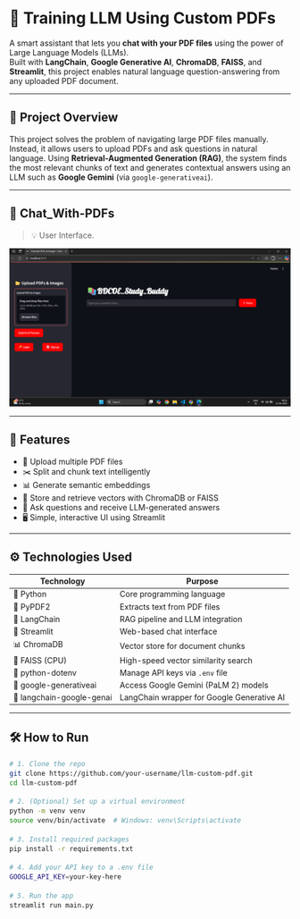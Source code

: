 # 🧠 Training LLM Using Custom PDFs

A smart assistant that lets you **chat with your PDF files** using the power of Large Language Models (LLMs).  
Built with **LangChain**, **Google Generative AI**, **ChromaDB**, **FAISS**, and **Streamlit**, this project enables natural language question-answering from any uploaded PDF document.

---

## 📄 Project Overview

This project solves the problem of navigating large PDF files manually. Instead, it allows users to upload PDFs and ask questions in natural language. Using **Retrieval-Augmented Generation (RAG)**, the system finds the most relevant chunks of text and generates contextual answers using an LLM such as **Google Gemini** (via `google-generativeai`).

---

## 📸 Chat_With-PDFs

> 💡 User Interface.

<p align="center">
  <img src="assets/main.png" width="600" alt="Chatbot Demo Screenshot" />
</p>

---

## 🔧 Features

- 📄 Upload multiple PDF files
- ✂️ Split and chunk text intelligently
- 📊 Generate semantic embeddings
- 🧠 Store and retrieve vectors with ChromaDB or FAISS
- 💬 Ask questions and receive LLM-generated answers
- 🖥️ Simple, interactive UI using Streamlit

---

## ⚙️ Technologies Used

| Technology                | Purpose                                                  |
|--------------------------|----------------------------------------------------------|
| 🐍 Python                | Core programming language                                |
| 📄 PyPDF2                | Extracts text from PDF files                             |
| 🧠 LangChain             | RAG pipeline and LLM integration                         |
| 💬 Streamlit             | Web-based chat interface                                 |
| 📊 ChromaDB              | Vector store for document chunks                         |
| 📌 FAISS (CPU)           | High-speed vector similarity search                      |
| 🔐 python-dotenv         | Manage API keys via `.env` file                          |
| 🤖 google-generativeai   | Access Google Gemini (PaLM 2) models                     |
| 🔗 langchain-google-genai| LangChain wrapper for Google Generative AI               |

---

## 🛠️ How to Run

```bash
# 1. Clone the repo
git clone https://github.com/your-username/llm-custom-pdf.git
cd llm-custom-pdf

# 2. (Optional) Set up a virtual environment
python -m venv venv
source venv/bin/activate  # Windows: venv\Scripts\activate

# 3. Install required packages
pip install -r requirements.txt

# 4. Add your API key to a .env file
GOOGLE_API_KEY=your-key-here

# 5. Run the app
streamlit run main.py
